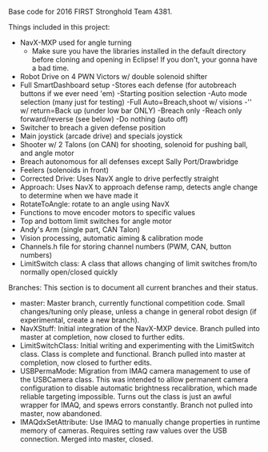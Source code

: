 Base code for 2016 FIRST Stronghold Team 4381.

Things included in this project:
- NavX-MXP used for angle turning
	 - Make sure you have the libraries installed in the default directory before cloning and opening in Eclipse! If you don't, your gonna have a bad time.
- Robot Drive on 4 PWN Victors w/ double solenoid shifter
- Full SmartDashboard setup
	-Stores each defense (for autobreach buttons if we ever need 'em)
	-Starting position selection
	-Auto mode selection (many just for testing)
		-Full Auto=Breach,shoot w/ visions
		-'' w/ return=Back up (under low bar ONLY)
		-Breach only
		-Reach only forward/reverse (see below)
		-Do nothing (auto off)
- Switcher to breach a given defense position
- Main joystick (arcade drive) and specials joystick
- Shooter w/ 2 Talons (on CAN) for shooting, solenoid for pushing ball, and angle motor
- Breach autonomous for all defenses except Sally Port/Drawbridge
- Feelers (solenoids in front)
- Corrected Drive: Uses NavX angle to drive perfectly straight
- Approach: Uses NavX to approach defense ramp, detects angle change to determine when we have made it
- RotateToAngle: rotate to an angle using NavX
- Functions to move encoder motors to specific values
- Top and bottom limit switches for angle motor
- Andy's Arm (single part, CAN Talon)
- Vision processing, automatic aiming & calibration mode
- Channels.h file for storing channel numbers (PWM, CAN, button numbers)
- LimitSwitch class: A class that allows changing of limit switches from/to normally open/closed quickly

Branches:
This section is to document all current branches and their status.
- master: Master branch, currently functional competition code. Small changes/tuning only please, unless a change in general robot design (if experimental, create a new branch).
- NavXStuff: Initial integration of the NavX-MXP device. Branch pulled into master at completion, now closed to further edits.
- LimitSwitchClass: Initial writing and experimenting with the LimitSwitch class. Class is complete and functional. Branch pulled into master at completion, now closed to further edits.
- USBPermaMode: Migration from IMAQ camera management to use of the USBCamera class. This was intended to allow permanent camera configuration to disable automatic brightness recalibration, which made reliable targeting impossible. Turns out the class is just an awful wrapper for IMAQ, and spews errors constantly. Branch not pulled into master, now abandoned.
- IMAQdxSetAttribute: Use IMAQ to manually change properties in runtime memory of cameras. Requires setting raw values over the USB connection. Merged into master, closed.